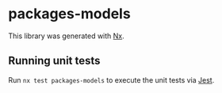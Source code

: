 # packages-models

This library was generated with [Nx](https://nx.dev).

## Running unit tests

Run `nx test packages-models` to execute the unit tests via [Jest](https://jestjs.io).
